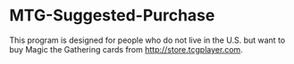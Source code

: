 MTG-Suggested-Purchase
======================

This program is designed for people who do not live in the U.S. but want to buy Magic the Gathering cards from http://store.tcgplayer.com.
